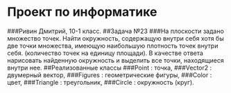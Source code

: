 # Проект по информатике
###Ривин Дмитрий, 10-1 класс.
##Задача №23
###На плоскости задано множество точек. Найти окружность, содержащую внутри себя хотя бы две точки множества, имеющую наибольшую плотность точек внутри себя. (количество точек на единицу площади). В качестве ответа нарисовать найденную окружность и выделить все точки, находящиеся внутри нее.
##Реализованные классы
###Point : точка, 
###Vector2 : двумерный вектор,
###Figures : геометрические фигуры,
###Color : цвет,
###Triangle : треугольник,
###Circle : окружность (круг).



